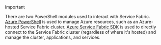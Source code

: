 > [!IMPORTANT]
> There are two PowerShell modules used to interact with Service Fabric. [Azure PowerShell](/powershell/azure/install-azurerm-ps?view=azurermps-4.4.0) is used to manage Azure resources, such as an Azure-hosted Service Fabric cluster. [Azure Service Fabric SDK](../articles/service-fabric/service-fabric-get-started.md) is used to directly connect to the Service Fabric cluster (regardless of where it's hosted) and manage the cluster, applications, and services. 